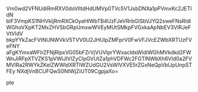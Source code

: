Vm0wd2VFNUdiRmRXV0doVlltdHdUMVp0TVc5V1JsbDNXa1pPVmxKc2JETldN
blF3VmpKS1NHVkljRmRXCk0yaHlWbTB4UzFJeVRrbGlSbVJYQ2sweFNsRldi
WGhoVXpKT2MxZHVSbGRpUmxwWVEyMUtSMkpFVGxkaApNbEV3VlRJeFVtVldV
bkpYYkZacFVtNUNWVkV5TVV0U2JHUlpZMFprV0FwVFJVcEZWbXRTUzFVeFNY
aFgKYmxaWFlrZFNjRlpxVG05bFZrVjVUVlprYWxacldsWldiWGhMVkdkd2FW
WnJiRFpXTVZKS1pVWlJlVlZyClpGVUtZa1phVDFWc2FGTlNWbXh6Vld0a2FV
MVlRa2RWYkZKelZWWldXRTlWZUdGU2VsWlVXVE5rZGxNeQpVblJpUnpSTFEy
NXdjVnBCUFQwS0NtWjZiUT09CgpjaXo=

pte
